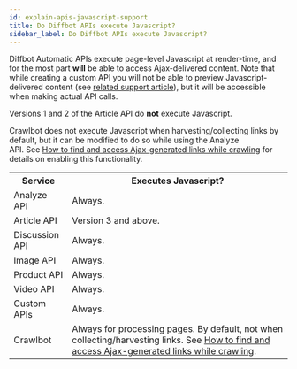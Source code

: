 ```yaml
---
id: explain-apis-javascript-support
title: Do Diffbot APIs execute Javascript?
sidebar_label: Do Diffbot APIs execute Javascript?
---
```


<div class="entry-content">
		<p>Diffbot Automatic APIs execute page-level Javascript at render-time, and for the most part <strong>will</strong> be able to access Ajax-delivered content. Note that while creating a custom API you will not be able to preview Javascript-delivered content (see <a title="Why is a web page preview sometimes mis-formatted (or invisible)?" href="error-missing-preview">related support article</a>), but it will be accessible when making actual API calls.</p>
<p>Versions 1 and 2 of the Article API do <strong>not</strong> execute Javascript.</p>
<p>Crawlbot does not execute Javascript when harvesting/collecting links by default, but it can be modified to do so while using the Analyze API. See <a title="How to find and access Ajax-generated links while crawling" href="guides-crawling-ajax-generated-links">How to find and access Ajax-generated links while crawling</a> for details on enabling this functionality.</p>
<table>
<tbody>
<tr>
<th>Service</th>
<th>Executes Javascript?</th>
</tr>
<tr>
<td>Analyze API</td>
<td>Always.</td>
</tr>
<tr>
<td>Article API</td>
<td>Version 3 and above.</td>
</tr>
<tr>
<td>Discussion API</td>
<td>Always.</td>
</tr>
<tr>
<td>Image API</td>
<td>Always.</td>
</tr>
<tr>
<td>Product API</td>
<td>Always.</td>
</tr>
<tr>
<td>Video API</td>
<td>Always.</td>
</tr>
<tr>
<td>Custom APIs</td>
<td>Always.</td>
</tr>
<tr>
<td>Crawlbot</td>
<td>Always for processing pages. By default, not when collecting/harvesting links. See <a title="How to find and access Ajax-generated links while crawling" href="guides-crawling-ajax-generated-links">How to find and access Ajax-generated links while crawling</a>.</td>
</tr>
</tbody>
</table>
			</div>

